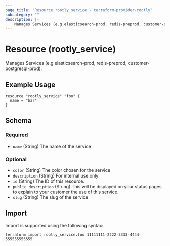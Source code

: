 ```yaml
---
page_title: "Resource rootly_service - terraform-provider-rootly"
subcategory: ""
description: |-
    Manages Services (e.g elasticsearch-prod, redis-preprod, customer-postgresql-prod).
---
```


# Resource (rootly_service)

Manages Services (e.g elasticsearch-prod, redis-preprod, customer-postgresql-prod).

## Example Usage

```
resource "rootly_service" "foo" {
  name = "bar"
}
```

<!-- schema generated by tfplugindocs -->
## Schema

### Required

- `name` (String) The name of the service

### Optional

- `color` (String) The color chosen for the service
- `description` (String) For internal use only
- `id` (String) The ID of this resource.
- `public_description` (String) This will be displayed on your status pages to explain to your customer the use of this service.
- `slug` (String) The slug of the service

## Import

Import is supported using the following syntax:

```shell
terraform import rootly_service.foo 11111111-2222-3333-4444-555555555555
```